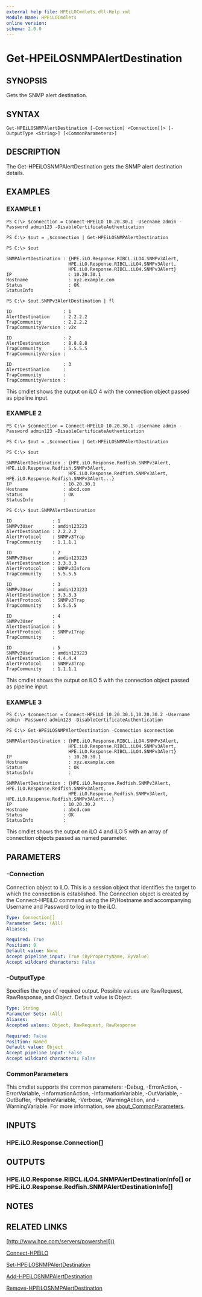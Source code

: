 ```yaml
---
external help file: HPEiLOCmdlets.dll-Help.xml
Module Name: HPEiLOCmdlets
online version:
schema: 2.0.0
---
```


# Get-HPEiLOSNMPAlertDestination

## SYNOPSIS
Gets the SNMP alert destination.

## SYNTAX

```
Get-HPEiLOSNMPAlertDestination [-Connection] <Connection[]> [-OutputType <String>] [<CommonParameters>]
```

## DESCRIPTION
The Get-HPEiLOSNMPAlertDestination gets the SNMP alert destination details.

## EXAMPLES

### EXAMPLE 1
```
PS C:\> $connection = Connect-HPEiLO 10.20.30.1 -Username admin -Password admin123 -DisableCertificateAuthentication

PS C:\> $out = ,$connection | Get-HPEiLOSNMPAlertDestination

PS C:\> $out

SNMPAlertDestination : {HPE.iLO.Response.RIBCL.iLO4.SNMPv3Alert, 
                       HPE.iLO.Response.RIBCL.iLO4.SNMPv3Alert, 
                       HPE.iLO.Response.RIBCL.iLO4.SNMPv3Alert}
IP                     : 10.20.30.1
Hostname               : xyz.example.com
Status                 : OK
StatusInfo             : 

PS C:\> $out.SNMPv3AlertDestination | fl

ID                   : 1
AlertDestination     : 2.2.2.2
TrapCommunity        : 2.2.2.2
TrapCommunityVersion : v2c

ID                   : 2
AlertDestination     : 8.8.8.8
TrapCommunity        : 5.5.5.5
TrapCommunityVersion : 

ID                   : 3
AlertDestination     : 
TrapCommunity        : 
TrapCommunityVersion :
```

This cmdlet shows the output on iLO 4 with the connection object passed as pipeline input.

### EXAMPLE 2
```
PS C:\> $connection = Connect-HPEiLO 10.20.30.1 -Username admin -Password admin123 -DisableCertificateAuthentication

PS C:\> $out = ,$connection | Get-HPEiLOSNMPAlertDestination

PS C:\> $out

SNMPAlertDestination : {HPE.iLO.Response.Redfish.SNMPv3Alert, HPE.iLO.Response.Redfish.SNMPv3Alert, 
                       HPE.iLO.Response.Redfish.SNMPv3Alert, HPE.iLO.Response.Redfish.SNMPv3Alert...}
IP                   : 10.20.30.1
Hostname             : abcd.com
Status               : OK
StatusInfo           : 

PS C:\> $out.SNMPAlertDestination

ID               : 1
SNMPv3User       : amdin123223
AlertDestination : 2.2.2.2
AlertProtocol    : SNMPv3Trap
TrapCommunity    : 1.1.1.1

ID               : 2
SNMPv3User       : amdin123223
AlertDestination : 3.3.3.3
AlertProtocol    : SNMPv3Inform
TrapCommunity    : 5.5.5.5

ID               : 3
SNMPv3User       : amdin123223
AlertDestination : 3.3.3.3
AlertProtocol    : SNMPv3Trap
TrapCommunity    : 5.5.5.5

ID               : 4
SNMPv3User       : 
AlertDestination : 5
AlertProtocol    : SNMPv1Trap
TrapCommunity    : 

ID               : 5
SNMPv3User       : amdin123223
AlertDestination : 4.4.4.4
AlertProtocol    : SNMPv3Trap
TrapCommunity    : 1.1.1.1
```

This cmdlet shows the output on iLO 5 with the connection object passed as pipeline input.

### EXAMPLE 3
```
PS C:\> $connection = Connect-HPEiLO 10.20.30.1,10.20.30.2 -Username admin -Password admin123 -DisableCertificateAuthentication

PS C:\> Get-HPEiLOSNMPAlertDestination -Connection $connection

SNMPAlertDestination : {HPE.iLO.Response.RIBCL.iLO4.SNMPv3Alert, 
                       HPE.iLO.Response.RIBCL.iLO4.SNMPv3Alert, 
                       HPE.iLO.Response.RIBCL.iLO4.SNMPv3Alert}
IP                     : 10.20.30.1
Hostname               : xyz.example.com
Status                 : OK
StatusInfo             : 

SNMPAlertDestination : {HPE.iLO.Response.Redfish.SNMPv3Alert, HPE.iLO.Response.Redfish.SNMPv3Alert, 
                       HPE.iLO.Response.Redfish.SNMPv3Alert, HPE.iLO.Response.Redfish.SNMPv3Alert...}
IP                   : 10.20.30.2
Hostname             : abcd.com
Status               : OK
StatusInfo           :
```

This cmdlet shows the output on iLO 4 and iLO 5 with an array of connection objects passed as named parameter.

## PARAMETERS

### -Connection
Connection object to iLO.
This is a session object that identifies the target to which the connection is established.
The Connection object is created by the Connect-HPEiLO command using the IP/Hostname and accompanying Username and Password to log in to the iLO.

```yaml
Type: Connection[]
Parameter Sets: (All)
Aliases:

Required: True
Position: 0
Default value: None
Accept pipeline input: True (ByPropertyName, ByValue)
Accept wildcard characters: False
```

### -OutputType
Specifies the type of required output.
Possible values are RawRequest, RawResponse, and Object.
Default value is Object.

```yaml
Type: String
Parameter Sets: (All)
Aliases:
Accepted values: Object, RawRequest, RawResponse

Required: False
Position: Named
Default value: Object
Accept pipeline input: False
Accept wildcard characters: False
```

### CommonParameters
This cmdlet supports the common parameters: -Debug, -ErrorAction, -ErrorVariable, -InformationAction, -InformationVariable, -OutVariable, -OutBuffer, -PipelineVariable, -Verbose, -WarningAction, and -WarningVariable. For more information, see [about_CommonParameters](http://go.microsoft.com/fwlink/?LinkID=113216).

## INPUTS

### HPE.iLO.Response.Connection[]
## OUTPUTS

### HPE.iLO.Response.RIBCL.iLO4.SNMPAlertDestinationInfo[] or HPE.iLO.Response.Redfish.SNMPAlertDestinationInfo[]
## NOTES

## RELATED LINKS

[http://www.hpe.com/servers/powershell]()

[Connect-HPEiLO]()

[Set-HPEiLOSNMPAlertDestination]()

[Add-HPEiLOSNMPAlertDestination]()

[Remove-HPEiLOSNMPAlertDestination]()

